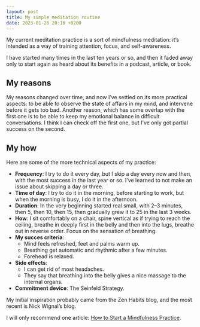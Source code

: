 ```yaml
---
layout: post
title: My simple meditation routine
date: 2023-01-26 20:16 +0200
---
```


My current meditation practice is a sort of mindfulness meditation: it’s intended as a way of training attention, focus, and self-awareness.

I have started many times in the last ten years or so, and then it faded away only to start again as heard about its benefits in a podcast, article, or book.

## My reasons

My reasons changed over time, and now I’ve settled on its more practical aspects: to be able to observe the state of affairs in my mind, and intervene before it gets too bad. Another reason, which has some overlap with the first one is to be able to keep my emotional balance in difficult conversations. I think I can check off the first one, but I’ve only got partial success on the second.

## My how

Here are some of the more technical aspects of my practice:

- **Frequency**: I try to do it every day, but I skip a day every now and then, with the most success in the last year or so. I’ve learned to not make an issue about skipping a day or three.
- **Time of day**: I try to do it in the morning, before starting to work, but when the morning is busy, I do it in the afternoon.
- **Duration**: In the very beginning started real small, with 2–3 minutes, then 5, then 10, then 15, then gradually grew it to 25 in the last 3 weeks.
- **How**: I sit comfortably on a chair, spine vertical as if trying to reach the ceiling, breathe in deeply first in the belly and then into the lugs, breathe out in reverse order. Focus on the sensation of breathing.
- **My succes criteria**:
    - Mind feels refreshed, feet and palms warm up.
    - Breathing get automatic and rhythmic after a few minutes.
    - Forehead is relaxed.
- **Side effects**:
    - I can get rid of most headaches.
    - They say that breathing into the belly gives a nice massage to the internal organs.
- **Commitment device**: The Seinfeld Strategy.

My initial inspiration probably came from the Zen Habits blog, and the most recent is Nick Wignal’s blog.

I will only recommend one article: [How to Start a Mindfulness Practice](https://nickwignall.com/how-to-start-a-mindfulness-practice/).
